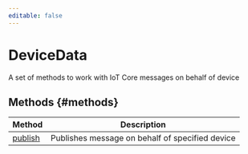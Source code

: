 ```yaml
---
editable: false
---
```


# DeviceData
A set of methods to work with IoT Core messages on behalf of device

## Methods {#methods}
Method | Description
--- | ---
[publish](publish.md) | Publishes message on behalf of specified device